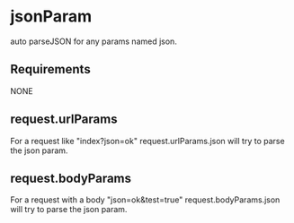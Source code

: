 jsonParam
=============

auto parseJSON for any params named json.

## Requirements

NONE

## request.urlParams

For a request like "index?json=ok" request.urlParams.json will try to parse the json param.

## request.bodyParams

For a request with a body "json=ok&test=true" request.bodyParams.json will try to parse the json param.